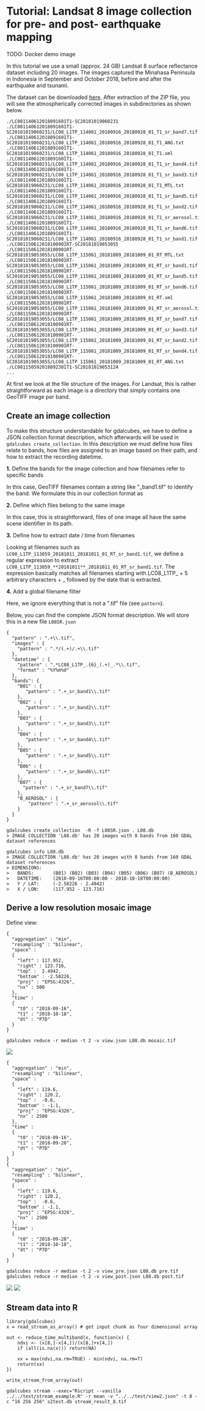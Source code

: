
# Tutorial: Landsat 8 image collection for pre- and post- earthquake mapping

TODO: Docker demo image 

In this tutorial we use a small  (approx. 24 GB) Landsat 8 surface reflectance dataset including 20 images. The images captured the Minahasa Peninsula 
in Indonesia in September and October 2018, before and after the earthquake and tsunami.


The dataset can be downloaded [here](https://uni-muenster.sciebo.de/s/6OjnEyxzt4rk6px/download). After extraction of the ZIP file, you will see the atmospherically corrected images in subdirectories as shown below.

```
./LC081140612018091601T1-SC20181019060231
./LC081140612018091601T1-SC20181019060231/LC08_L1TP_114061_20180916_20180928_01_T1_sr_band7.tif
./LC081140612018091601T1-SC20181019060231/LC08_L1TP_114061_20180916_20180928_01_T1_ANG.txt
./LC081140612018091601T1-SC20181019060231/LC08_L1TP_114061_20180916_20180928_01_T1.xml
./LC081140612018091601T1-SC20181019060231/LC08_L1TP_114061_20180916_20180928_01_T1_sr_band4.tif
./LC081140612018091601T1-SC20181019060231/LC08_L1TP_114061_20180916_20180928_01_T1_sr_band3.tif
./LC081140612018091601T1-SC20181019060231/LC08_L1TP_114061_20180916_20180928_01_T1_MTL.txt
./LC081140612018091601T1-SC20181019060231/LC08_L1TP_114061_20180916_20180928_01_T1_sr_band5.tif
./LC081140612018091601T1-SC20181019060231/LC08_L1TP_114061_20180916_20180928_01_T1_sr_band2.tif
./LC081140612018091601T1-SC20181019060231/LC08_L1TP_114061_20180916_20180928_01_T1_sr_aerosol.tif
./LC081140612018091601T1-SC20181019060231/LC08_L1TP_114061_20180916_20180928_01_T1_sr_band6.tif
./LC081140612018091601T1-SC20181019060231/LC08_L1TP_114061_20180916_20180928_01_T1_sr_band1.tif
./LC081150612018100901RT-SC20181019053055
./LC081150612018100901RT-SC20181019053055/LC08_L1TP_115061_20181009_20181009_01_RT_MTL.txt
./LC081150612018100901RT-SC20181019053055/LC08_L1TP_115061_20181009_20181009_01_RT_sr_band1.tif
./LC081150612018100901RT-SC20181019053055/LC08_L1TP_115061_20181009_20181009_01_RT_sr_band5.tif
./LC081150612018100901RT-SC20181019053055/LC08_L1TP_115061_20181009_20181009_01_RT_sr_band6.tif
./LC081150612018100901RT-SC20181019053055/LC08_L1TP_115061_20181009_20181009_01_RT.xml
./LC081150612018100901RT-SC20181019053055/LC08_L1TP_115061_20181009_20181009_01_RT_sr_aerosol.tif
./LC081150612018100901RT-SC20181019053055/LC08_L1TP_115061_20181009_20181009_01_RT_sr_band7.tif
./LC081150612018100901RT-SC20181019053055/LC08_L1TP_115061_20181009_20181009_01_RT_sr_band3.tif
./LC081150612018100901RT-SC20181019053055/LC08_L1TP_115061_20181009_20181009_01_RT_sr_band2.tif
./LC081150612018100901RT-SC20181019053055/LC08_L1TP_115061_20181009_20181009_01_RT_sr_band4.tif
./LC081150612018100901RT-SC20181019053055/LC08_L1TP_115061_20181009_20181009_01_RT_ANG.txt
./LC081150592018092301T1-SC20181019053124
...
```


At first we look at the file structure of the images. For Landsat, this is rather straightforward as each image is a directory that simply contains 
one GeoTIFF image per band.


## Create an image collection
To make this structure understandable for gdalcubes, we have to define a JSON collection format description, which afterwards will be used in `gdalcubes create_collection`.
In this description we must define how files relate to bands, how files are assigned to an image based on their path, and how to extract the
recording datetime.
 
**1.** Define the bands for the image collection and how filenames refer to specific bands

In this case, GeoTIFF filenames contain a string like "_band1.tif" to identify the band. We formulate this in our collection format as 


**2.** Define which files belong to the same image

In this case, this is straightforward, files of one image all have the same scene identifier in its path.


**3.** Define how to extract date / time from filenames

Looking at filenames such as `LC08_L1TP_113059_20181011_20181011_01_RT_sr_band1.tif`, we define a regular expression to extract
`LC08_L1TP_113059_**20181011**_20181011_01_RT_sr_band1.tif`. The expression basically matches all filenames starting with LC08_L1TP_ + 5 arbitrary characters + _ followed by the 
date that is extracted.


**4.** Add a global filename filter

Here, we ignore everything that is not a ".tif" file (see `pattern`).


Below, you can find the complete JSON format description. We will store this in a new file `L08SR.json`


```
{
  "pattern" : ".+\\.tif",
  "images" : {
    "pattern" : ".*/(.+)/.+\\.tif"
  },
  "datetime" : {
    "pattern" : ".*LC08_L1TP_.{6}_(.+)_.*\\.tif", 
    "format" : "%Y%m%d"
  },
  "bands": {
    "B01" : {
       "pattern" : ".+_sr_band1\\.tif"
    },
    "B02" : {
       "pattern" : ".+_sr_band2\\.tif"
    },
    "B03" : {
       "pattern" : ".+_sr_band3\\.tif"
    },
    "B04" : {
       "pattern" : ".+_sr_band4\\.tif"
    },
    "B05" : {
       "pattern" : ".+_sr_band5\\.tif"
    },
    "B06" : {
       "pattern" : ".+_sr_band6\\.tif"
    },
    "B07" : {
      "pattern" : ".+_sr_band7\\.tif"
    },
    "B_AEROSOL" : {
        "pattern" : ".+_sr_aerosol\\.tif"
    }
  }
}
```



```
gdalcubes create_collection  -R -f L08SR.json . L08.db
> IMAGE COLLECTION 'L08.db' has 20 images with 8 bands from 160 GDAL dataset references
```



```
gdalcubes info L08.db
> IMAGE COLLECTION 'L08.db' has 20 images with 8 bands from 160 GDAL dataset references
> DIMENSIONS: 
>   BANDS:       (B01) (B02) (B03) (B04) (B05) (B06) (B07) (B_AEROSOL)
>   DATETIME:    (2018-09-16T00:00:00 - 2018-10-18T00:00:00)
>   Y / LAT:     (-2.50226 - 2.4942)
>   X / LON:     (117.952 - 123.716)
```




## Derive a low resolution mosaic image


Define view:

```
{
  "aggregation" : "min",
  "resampling" : "bilinear",
  "space" :
  {
    "left" : 117.952,
    "right" : 123.716,
    "top" :  2.4942,
    "bottom" : -2.50226,
    "proj" : "EPSG:4326",
    "nx" : 500
  },
  "time" :
  {
    "t0" : "2018-09-16",
    "t1" : "2018-10-18",
    "dt" : "P7D"
  }
}
```


```
gdalcubes reduce -r median -t 2 -v view.json L08.db mosaic.tif
```


![](tutorial_mosaic.png)



```
{
  "aggregation" : "min",
  "resampling" : "bilinear",
  "space" :
  {
    "left" : 119.6,
    "right" : 120.2,
    "top" :  -0.6,
    "bottom" : -1.1,
    "proj" : "EPSG:4326",
    "nx" : 2500
  },
  "time" :
  {
    "t0" : "2018-09-16",
    "t1" : "2018-09-28",
    "dt" : "P7D"
  }
}
{
  "aggregation" : "min",
  "resampling" : "bilinear",
  "space" :
  {
    "left" : 119.6,
    "right" : 120.2,
    "top" :  -0.6,
    "bottom" : -1.1,
    "proj" : "EPSG:4326",
    "nx" : 2500
  },
  "time" :
  {
    "t0" : "2018-09-28",
    "t1" : "2018-10-18",
    "dt" : "P7D"
  }
}
```


```
gdalcubes reduce -r median -t 2 -v view_pre.json L08.db pre.tif
gdalcubes reduce -r median -t 2 -v view_post.json L08.db post.tif
```

![](tutorial_pre.png)
![](tutorial_post.png)


## Stream data into R





```
library(gdalcubes)
x = read_stream_as_array() # get input chunk as four dimensional array

out <- reduce_time_multiband(x, function(x) {
    ndvi <- (x[8,]-x[4,])/(x[8,]+x[4,])
    if (all(is.na(x))) return(NA)
    
    xx = max(ndvi,na.rm=TRUE) - min(ndvi, na.rm=T)
    return(xx)
})

write_stream_from_array(out)

```
 
```
gdalcubes stream --exec="Rscript --vanilla ../../test/stream_example.R" -r mean -v "../../test/view2.json" -t 8 -c "16 256 256" s2test.db stream_result_8.tif
```